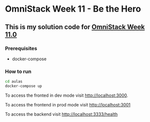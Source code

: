 # OmniStack Week 11 - Be the Hero

## This is my solution code for [OmniStack Week 11.0](https://rocketseat.com.br/week/aulas/11.0)

### Prerequisites

* docker-compose

### How to run

```sh
cd aulas
docker-compose up
```

To access the fronted in dev mode visit <http://localhost:3000>.

To access the frontend in prod mode visit <http://localhost:3001>

To access the backend visit <http://localhost:3333/health>
